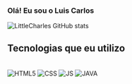 ### Olá! Eu sou o Luis Carlos

![LittleCharles GitHub stats](https://github-readme-stats.vercel.app/api?username=LittleCharles&show_icons=true&theme=e.g)

## Tecnologias que eu utilizo

<div style="display: inline_block"><br/>

<img align="center" alt="HTML5" src="https://img.shields.io/badge/HTML5-E34F26?style=for-the-badge&logo=html5&logoColor=white"/>

<img align="center" alt="CSS" src="https://img.shields.io/badge/CSS3-1572B6?style=for-the-badge&logo=css3&logoColor=white"/>

<img align="center" alt="JS" src="https://img.shields.io/badge/JavaScript-F7DF1E?style=for-the-badge&logo=javascript&logoColor=black"/>

<img align="center" alt="JAVA" src="https://img.shields.io/badge/Java-ED8B00?style=for-the-badge&logo=openjdk&logoColor=white"/>
</div><br/>


